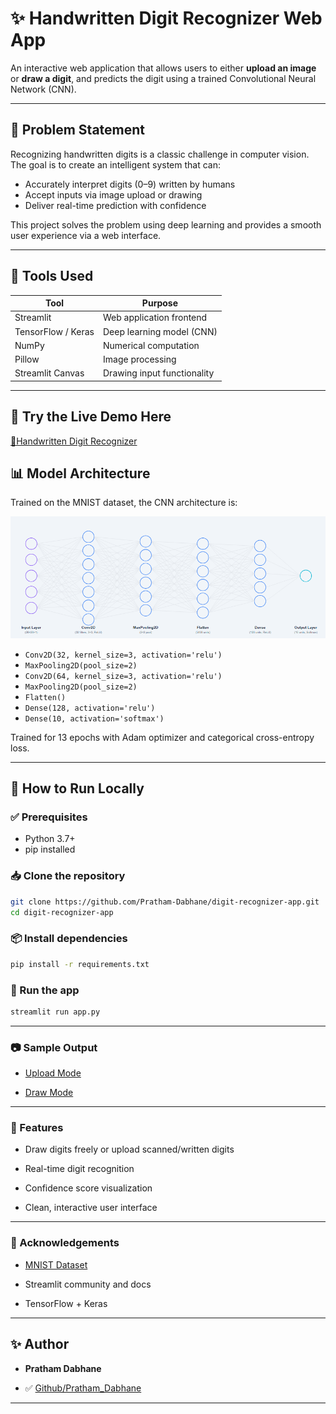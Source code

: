 # ✨ Handwritten Digit Recognizer Web App

An interactive web application that allows users to either **upload an image** or **draw a digit**, and predicts the digit using a trained Convolutional Neural Network (CNN).

---

## 🧠 Problem Statement

Recognizing handwritten digits is a classic challenge in computer vision. The goal is to create an intelligent system that can:
- Accurately interpret digits (0–9) written by humans
- Accept inputs via image upload or drawing
- Deliver real-time prediction with confidence

This project solves the problem using deep learning and provides a smooth user experience via a web interface.

---

## 🔧 Tools Used

| Tool              | Purpose                          |
|-------------------|----------------------------------|
| Streamlit         | Web application frontend         |
| TensorFlow / Keras| Deep learning model (CNN)        |
| NumPy             | Numerical computation            |
| Pillow            | Image processing                 |
| Streamlit Canvas  | Drawing input functionality      |

---

## 📌 Try the Live Demo Here
[🔗Handwritten Digit Recognizer](https://pra-code-handwritten-digit-recognizer.streamlit.app/)


## 📊 Model Architecture

Trained on the MNIST dataset, the CNN architecture is:

<img src="images/cnn_architecture.png" width="800"/>

- `Conv2D(32, kernel_size=3, activation='relu')`
- `MaxPooling2D(pool_size=2)`
- `Conv2D(64, kernel_size=3, activation='relu')`
- `MaxPooling2D(pool_size=2)`
- `Flatten()`
- `Dense(128, activation='relu')`
- `Dense(10, activation='softmax')`

Trained for 13 epochs with Adam optimizer and categorical cross-entropy loss.

---

## 🚀 How to Run Locally

### ✅ Prerequisites
- Python 3.7+
- pip installed

### 📥 Clone the repository

```bash
git clone https://github.com/Pratham-Dabhane/digit-recognizer-app.git
cd digit-recognizer-app
```
### 📦 Install dependencies

```bash
pip install -r requirements.txt
```
### 🏃 Run the app

```bash
streamlit run app.py
```
---
### 📷 Sample Output

- [Upload Mode](images/upload_mode.png)

- [Draw Mode](images/draw_mode.png)

---

### 🌟 Features
- Draw digits freely or upload scanned/written digits

- Real-time digit recognition

- Confidence score visualization

- Clean, interactive user interface
---
### 🙌 Acknowledgements
- [MNIST Dataset](https://www.kaggle.com/datasets/hojjatk/mnist-dataset)

- Streamlit community and docs

- TensorFlow + Keras
---
## ✨ Author

- **Pratham Dabhane**

- ✅ [Github/Pratham_Dabhane](https://github.com/Pratham-Dabhane)
---